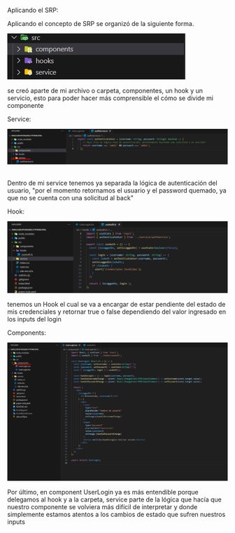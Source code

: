 Aplicando el SRP:

Aplicando el concepto de SRP se organizó de la siguiente forma.

![SRP](./public/organizacion.png)
​

se creó aparte de mi archivo o carpeta, componentes, un hook y un servicio, esto para poder hacer más comprensible el cómo se divide mi componente

Service:

![SRP](./public/service.png)
​

Dentro de mi service tenemos ya separada la lógica de autenticación del usuario, "por el momento retornamos el usuario y el password quemado, ya que no se cuenta con una solicitud al back"

Hook:

![SRP](./public/hook.png)

tenemos un Hook el cual se va a encargar de estar pendiente del estado de mis credenciales y retornar true o false dependiendo del valor ingresado en los inputs del login

Components:

​![SRP](./public/componente.png)

Por último, en component UserLogin ya es más entendible porque delegamos al hook y a la carpeta, service parte de la lógica que hacía que nuestro componente se volviera más difícil de interpretar y donde simplemente estamos atentos a los cambios de estado que sufren nuestros inputs
